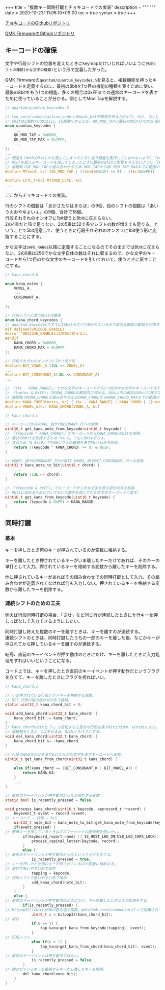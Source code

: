 +++
title = "複数キー同時打鍵とチョキコードでの実装"
description = """
"""
date = 2020-10-23T11:06:10+09:00
toc = true
syntax = true
+++
<!--more-->
[チョキコードのGithubリポジトリ](https://github.com/h-youhei/qmk_keymap)

[QMK FirmwareのGithubリポジトリ](https://github.com/qmk/qmk_firmware)

## キーコードの確保
文字や行段シフトの位置を変えたときにkeymapだけいじればいいように`行段シフトの種類(かな文字の種類)`という形で定義したかった。

QMK Firmwareの`quantum/quantum_keycodes.h`を見ると、複数機能を持ったキーコードを定義するのに、最初の8bitを1つ目の機能の種類を表すために使い、最後の8bitをもう1つの機能、多くの場合は0xFFまでの通常のキーコードを表すために使っていることが分かる。例としてMod Tapを解説する。

```c
// quantum/quantum_keycodes.h

// tmk_core/common/action_code.hのmods_bit列挙体を見るとShift, Alt, Ctrl, Winそれぞれのオンオフで各1bit、左右の区別で1bit、合計5bitをmodを表すのに使っていることが分かる。
// 5bitは2進数で00011111。16進数にすると1F。QK_MOD_TAPに最初の8bit分で0x1F確保することになる。QK_MOD_TAP_MAXとの差は0x7FFF - 0x6000で0x1FFF。最初の8bitは0x1F。
enum quantum_keycodes {
	...
	QK_MOD_TAP = 0x6000,
	QK_MOD_TAP_MAX = 0x7FFF,
	...
};
...
// 間違えてmod以外のものを渡してしまったときに違う機能を実行してしまわないように「(mod)&0x1F」でQK_MOD_TAPの範囲内に収める。16bit中の最初の8bitに移すために「<< 8」で左に8bitずらす。
// 0xFFを超えるキーコードを渡してしまったときに最初の8bitに影響を与えないように「(kc)&0xFF」で範囲外のbitを捨てる。
// 論理和でQK_MOD_TAPと組み合わせるとQK_MOD_TAPからQK_MOD_TAP_MAXまでの範囲のキーコードになる。
#define MT(mod, kc) (QK_MOD_TAP | (((mod)&0x1F) << 8) | ((kc)&0xFF))

#define LCTL_T(kc) MT(MOD_LCTL, kc)
...
```

ここからチョキコードでの実装。

行のシフトの個数は「あかさたなはまらぱ」の9個、段のシフトの個数は「あいうえおやゆよいぇ」の9個、合計で18個。\
行段それぞれのオンオフに1bit使うと8bitに収まらない。\
2の4乘だと16で足りない、2の5乘は32で多少シフトの数が増えても足りる。ということで5bit用意して、使うときに行段それぞれのオンオフに1bit使う形に変換することにする。

かな文字は`SAFE_RANGE`以降に定義することになるのでそのままでは8bitに収まらない。2の8乘は256でかな文字自体の数はそれに収まるので、かな文字のキーコードから1つ目のかな文字のキーコードを引いておいて、使うときに戻すことにする。

```c
// kana_chord.h

enum kana_notes {
	VOWEL_A,
	...
	CONSONANT_A,
	...
};

// 行段シフトに使う5bitの確保
enum kana_chord_keycodes {
// quantum_keycodesですでに16bit分すべて使われているので適当な機能の範囲を利用する。その機能と同時に使われることがないように配慮する。
#if defined(UNICODE_ENABLE)
#error "UNICODE_ENABLEとは同時に使えない。
#endif
	KANA_CHORD = 0x8000,
	KANA_CHORD_MAX = 0x9FFF
};

// 行段それぞれのオンオフに1bit使う形
#define BIT_VOWEL_A (1UL << VOWEL_A)
...
#define BIT_CONSONANT_A(1UL << CONSONANT_A)
...

// 「(kc - KANA_RANGE)」でかな文字のキーコードから1つ目のかな文字のキーコードを引いている。
// 「(notes & 0x1F)」でKANA_CHORDの範囲内に収める。16bit中の最初の8bitに移すために「<< 8」で左に8bitずらす。
// 論理和でKANA_CHORDと組み合わせるとKANA_CHORDからKANA_CHORD_MAXまでの範囲のキーコードになる。
#define KANA_CHORD(notes, kc) ( (kc - KANA_RANGE) | KANA_CHORD | ((notes & 0x1F) << 8) )
#define VOWEL_A(kc) KANA_CHORD(VOWEL_A, kc)
```
```c
// kana_chord.c

// キーコードからVOWEL_段やCONSONANT_行への変換
uint16_t get_kana_note_from_keycode(uint16_t keycode) {
// 「(keycode ^ KANA_CHORD)」でキーコードからKANA_CHORDのbitを削除。
// 最初の8bitを取得するため「>> 8」で右に8bitずらす。
// 念のため「& 0x1F」で行段シフトの種類を表す5bit以外を削除。
	return ((keycode ^ KANA_CHORD) >> 8) & 0x1F;
}

// VOWEL_段やCONSONANT_行からBIT_VOWEL_段やBIT_CONSONANT_行への変換
uint32_t kana_note_to_bit(uint16_t chord) {
	...
	return (1UL << chord);
}

// 「(keycode & 0xFF)」でキーコードからかな文字を表す部分以外を削除
// 8bitに収めるために引いておいた数字を戻してかな文字のキーコードに戻す。
uint16_t get_kana_from_keycode(uint16_t keycode) {
	return (keycode & 0xFF) + KANA_RANGE;
}
```

## 同時打鍵
### 基本
キーを押したとき何のキーが押されているのか変数に格納する。

キーを離したとき押されているキーがいま離したキーだけであれば、そのキーの単打として入力。押されているキーを格納する変数から離したキーを削除する。

他に押されているキーがあればその組み合わせでの同時打鍵として入力。その組み合わせが定義されてなければ何も入力しない。押されているキーを格納する変数から離したキーを削除する。

### 連続シフトのための工夫
例えば行段同時打鍵の場合、「させ」など同じ行が連続したときにサ行キーを押しっぱなしで入力できるようにしたい。

同時打鍵し終えた複数のキーを離すときは、キーを離すのが連続する。\
連続シフトのときは、同時打鍵したうちの一部のキーを離した後、なにかキーが押されてから押しているキーを離すのが連続する。

結局、直前のキーイベントが押す動作のときにだけ、キーを離したときに入力処理をすればいいということになる。

コード上では、キーを押したとき直前のキーイベントが押す動作だというフラグを立てて、キーを離したときにフラグを折ればいい。

```c
// kana_chord.c

// いま押されている行段シフトキーを格納する変数。
// BIT_行段の組み合わせの形で格納。
static uint32_t kana_chord_bit = 0;

void add_kana_chord(uint32_t kana_chord) {
	kana_chord_bit |= kana_chord;
}
// kana_chordのbitを「~」で反転すると目的の行段を表すbitだけが0、ほかは1になる。
// 論理積をとると、1はそのまま、0はbitをオフにする。
void del_kana_chord(uint32_t kana_chord) {
	kana_chord_bit &= ~kana_chord;
}

// 行段の組み合わせを表すbitからかな文字を表すキーコードへ変換。
uint16_t get_kana_from_chord(uint32_t kana_chord) {
	...
	else if(kana_chord == (BIT_CONSONANT_K | BIT_VOWEL_A)) {
		return KANA_KA;
	}
	...
}

// 直前のキーイベントが押す動作だったか保存する変数
static bool is_recently_pressed = false;

void process_kana_chord(uint16_t keycode, keyrecord_t *record) {
	keyevent_t event = record->event;
// キーコード → 行段 → bit
	uint32_t note_bit = kana_note_to_bit(get_kana_note_from_keycode(keycode));
	if(event.pressed) {
// 修飾キーを押しているときはアルファベットの配列面を使いたい。
		if(keyboard_report->mods || IS_HOST_LED_ON(USB_LED_CAPS_LOCK)) {
			process_capital_letter(keycode, record);
		}
		else {
// 直前のキーイベントが押す動作だったというフラグを立てる。
			is_recently_pressed = true;
// キーを押したとき何のキーが押されているのか変数に格納する。
// 単打で扱いやすい形で保存
			tapping = keycode;
// 行段シフトで扱いやすい形で保存
			add_kana_chord(note_bit);
		}
	}
	else {
// 直前のキーイベントが押す動作のときにだけ、キーを離したときに入力処理をする。
		if(is_recently_pressed) {
// bitpop32()はbitがONの数を返す関数。qmkのtmk_core/common/util.cで定義されている。ここでは現在押している行段シフトの数を知るために使っている。
			uint8_t c = bitpop32(kana_chord_bit);
// 単打
			if(c == 1) {
				tap_kana(get_kana_from_keycode(tapping), event);
			}
// 行段シフト
			else if(c > 1) {
				tap_kana(get_kana_from_chord(kana_chord_bit), event);
			}
// 直前のキーイベントは押す動作ではない。
			is_recently_pressed = false;
		}
// 押されているキーを格納するキーから離したキーを削除。
		del_kana_chord(note_bit);
	}
}
```
